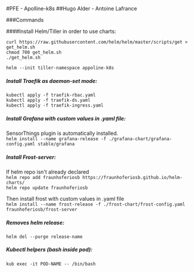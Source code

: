 #PFE - Apolline-k8s
##Hugo Alder - Antoine Lafrance

###Commands

####Install Helm/Tiller in order to use charts:

`curl https://raw.githubusercontent.com/helm/helm/master/scripts/get > get_helm.sh`\
`chmod 700 get_helm.sh`\
`./get_helm.sh`

`helm --init tiller-namespace appoline-k8s`

##### Install Traefik as daemon-set mode:
`kubectl apply -f traefik-rbac.yaml`\
`kubectl apply -f traefik-ds.yaml`\
`kubectl apply -f traefik-ingress.yaml`

##### Install Grafana with custom values in .yaml file:
SensorThings plugin is automatically installed.\
`helm install --name grafana-release -f ./grafana-chart/grafana-config.yaml stable/grafana`

##### Install Frost-server:
If helm repo isn't already declared\
`helm repo add fraunhoferiosb https://fraunhoferiosb.github.io/helm-charts/`\
`helm repo update fraunhoferiosb`

Then install frost with custom values in .yaml file\
`helm install --name frost-release -f ./frost-chart/frost-config.yaml fraunhoferiosb/frost-server`

##### Removes helm release:
`helm del --purge release-name`

##### Kubectl helpers (bash inside pod):
`kub exec -it POD-NAME -- /bin/bash`

